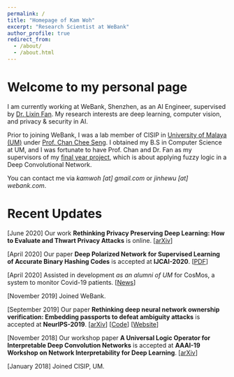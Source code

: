 ```yaml
---
permalink: /
title: "Homepage of Kam Woh"
excerpt: "Research Scientist at WeBank"
author_profile: true
redirect_from: 
  - /about/
  - /about.html
---
```


Welcome to my personal page
======
I am currently working at WeBank, Shenzhen, as an AI Engineer, supervised by [Dr. Lixin Fan](https://www.linkedin.com/in/lixin-fan-9278406/). My research interests are deep learning, computer vision, and privacy & security in AI.

Prior to joining WeBank, I was a lab member of CISIP in [University of Malaya (UM)](https://um.edu.my/) under [Prof. Chan Chee Seng](http://cs-chan.com/). I obtained my B.S in Computer Science at UM, and I was fortunate to have Prof. Chan and Dr. Fan as my supervisors of my [final year project](https://arxiv.org/abs/1901.08551), which is about applying fuzzy logic in a Deep Convolutional Network.

You can contact me via *kamwoh \[at\] gmail.com* or *jinhewu \[at\] webank.com*.

Recent Updates
======
[June 2020] Our work **Rethinking Privacy Preserving Deep Learning: How to Evaluate and Thwart Privacy Attacks** is online. \[[arXiv](https://arxiv.org/abs/2006.11601)\]

[April 2020] Our paper **Deep Polarized Network for Supervised Learning of Accurate Binary Hashing Codes** is accepted at **IJCAI-2020**. \[[PDF](https://www.ijcai.org/Proceedings/2020/0115.pdf)\]

[April 2020] Assisted in development *as an alumni of UM* for CosMos, a system to monitor Covid-19 patients. \[[News](https://www.thestar.com.my/news/nation/2020/04/24/cosmos-um-develops-app-to-monitor-suspected-covid-19-patients)\]

[November 2019] Joined WeBank.

[September 2019] Our paper **Rethinking deep neural network ownership verification: Embedding passports to defeat ambiguity attacks** is accepted at **NeurIPS-2019**. \[[arXiv](https://arxiv.org/abs/1909.07830)\] \[[Code](https://github.com/kamwoh/DeepIPR)\] \[[Website](https://kamwoh.github.io/DeepIPR/)\]

[November 2018] Our workshop paper **A Universal Logic Operator for Interpretable Deep Convolution Networks** is accepted at **AAAI-19 Workshop on Network Interpretability for Deep Learning**. \[[arXiv](https://arxiv.org/abs/1901.08551)\]

[January 2018] Joined CISIP, UM.